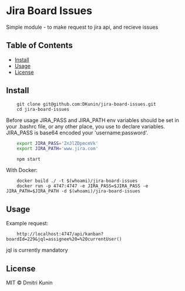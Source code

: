# Jira Board Issues

Simple module - to make request to jira api, and recieve issues

## Table of Contents

- [Install](#install)
- [Usage](#usage)
- [License](#license)

## Install

```console
    git clone git@github.com:DKunin/jira-board-issues.git
    cd jira-board-issues
```

Before usage JIRA_PASS and JIRA_PATH env variables should be set in your .bashrc file, or any other place, you use to declare variables. JIRA_PASS is base64 encoded your 'username:password'.

```bash
    export JIRA_PASS='ZnJlZDpmcmVk' 
    export JIRA_PATH='www.jira.com'
```


```console
    npm start
```

With Docker:
```console
    docker build ./ -t $(whoami)/jira-board-issues
    docker run -p 4747:4747 -e JIRA_PASS=$JIRA_PASS -e JIRA_PATH=$JIRA_PATH -d $(whoami)/jira-board-issues
```

## Usage

Example request:
```
    http://localhost:4747/api/kanban?boardId=229&jql=assignee%20=%20currentUser()
```
jql is currently mandatory

## License

MIT © Dmitri Kunin
